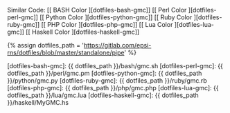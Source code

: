 <div class="card bg-light text-dark">
  <div class="card-body" markdown="1">

Similar Code: 
[[ BASH Color ][dotfiles-bash-gmc]]
[[ Perl Color ][dotfiles-perl-gmc]]
[[ Python Color ][dotfiles-python-gmc]]
[[ Ruby Color ][dotfiles-ruby-gmc]]
[[ PHP Color ][dotfiles-php-gmc]]
[[ Lua Color ][dotfiles-lua-gmc]]
[[ Haskell Color ][dotfiles-haskell-gmc]]

[//]: <> ( -- -- -- links below -- -- -- )

{% assign dotfiles_path = 'https://gitlab.com/epsi-rns/dotfiles/blob/master/standalone/pipe' %}

[dotfiles-bash-gmc]:       {{ dotfiles_path }}/bash/gmc.sh
[dotfiles-perl-gmc]:       {{ dotfiles_path }}/perl/gmc.pm
[dotfiles-python-gmc]:       {{ dotfiles_path }}/python/gmc.py
[dotfiles-ruby-gmc]:       {{ dotfiles_path }}/ruby/gmc.rb
[dotfiles-php-gmc]:       {{ dotfiles_path }}/php/gmc.php
[dotfiles-lua-gmc]:       {{ dotfiles_path }}/lua/gmc.lua
[dotfiles-haskell-gmc]:       {{ dotfiles_path }}/haskell/MyGMC.hs

  </div>
</div>
